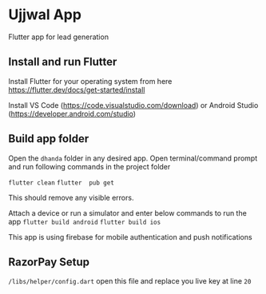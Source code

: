 # Ujjwal App

Flutter app for lead generation

## Install and run Flutter

Install Flutter for your operating system from here
https://flutter.dev/docs/get-started/install

Install VS Code (https://code.visualstudio.com/download) or Android Studio (https://developer.android.com/studio)


## Build app folder


Open the `dhanda` folder in any desired app.
Open terminal/command prompt and run following commands in the project folder

`flutter clean`
`flutter  pub get`

This should remove any visible errors.

Attach a device or run a simulator and enter below commands to run the app
`flutter build android`
`flutter build ios`

This app is using firebase for mobile authentication and push notifications


## RazorPay Setup

`/libs/helper/config.dart` open this file and replace you live key at line `20`
